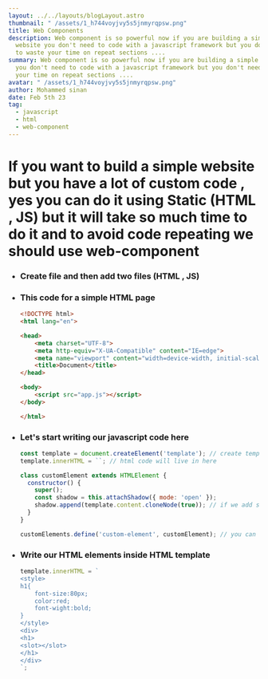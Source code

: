 ```yaml
---
layout: ../../layouts/blogLayout.astro
thumbnail: " /assets/1_h744voyjvy5s5jnmyrqpsw.png"
title: Web Components
description: Web component is so powerful now if you are building a simple
  website you don't need to code with a javascript framework but you don't need
  to waste your time on repeat sections ....
summary: Web component is so powerful now if you are building a simple website
  you don't need to code with a javascript framework but you don't need to waste
  your time on repeat sections ....
avatar: " /assets/1_h744voyjvy5s5jnmyrqpsw.png"
author: Mohammed sinan
date: Feb 5th 23
tag:
  - javascript
  - html
  - web-component
---
```

# I﻿f you want to build a simple website but you have a lot of custom code , yes you can do it using Static (HTML , JS) but it will take so much time to do it and to avoid code repeating we should use web-component



* ### C﻿reate file and then add two files (HTML , JS)
* ### T﻿his code for a simple HTML page 

  ```html
  <!DOCTYPE html>
  <html lang="en">

  <head>
      <meta charset="UTF-8">
      <meta http-equiv="X-UA-Compatible" content="IE=edge">
      <meta name="viewport" content="width=device-width, initial-scale=1.0">
      <title>Document</title>
  </head>

  <body>
      <script src="app.js"></script>
  </body>

  </html>
  ```


* ### L﻿et's start writing our javascript code here 

  ```javascript
  const template = document.createElement('template'); // create template element
  template.innerHTML = ``; // html code will live in here

  class customElement extends HTMLElement { 
    constructor() {
      super();
      const shadow = this.attachShadow({ mode: 'open' });
      shadow.append(template.content.cloneNode(true)); // if we add some style here will not affect the main html page
    }
  }

  customElements.define('custom-element', customElement); // you can name your component any name you want 

  ```
* ### W﻿rite our HTML elements inside HTML template 

  ```javascript
  template.innerHTML = `
  <style>
  h1{
      font-size:80px;
      color:red;
      font-wight:bold;
  }
  </style>
  <div>
  <h1>
  <slot></slot>
  </h1>
  </div>
  `;
  ```